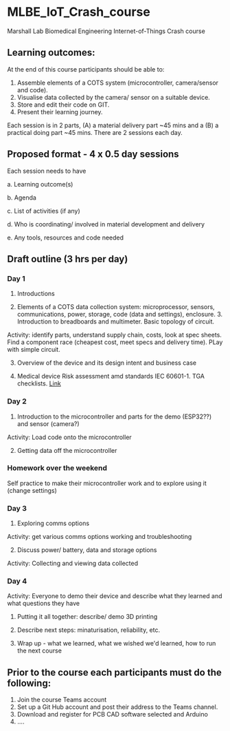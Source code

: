 # MLBE_IoT_Crash_course

Marshall Lab Biomedical Engineering Internet-of-Things Crash course

## Learning outcomes:
At the end of this course participants should be able to:  

1. Assemble elements of a COTS system (microcontroller, camera/sensor and code).
2. Visualise data collected by the camera/ sensor on a suitable device.
3. Store and edit their code on GIT.
4. Present their learning journey. 

Each session is in 2 parts, (A) a material delivery part ~45 mins and a (B) a practical doing part ~45 mins. There are 2 sessions each day.

## Proposed format - 4 x 0.5 day sessions

Each session needs to have  

a. Learning outcome(s)

b. Agenda

c. List of activities (if any)

d. Who is coordinating/ involved in material development and delivery

e. Any tools, resources and code needed

## Draft outline (3 hrs per day)

### Day 1
1. Introductions

2. Elements of a COTS data collection system: microprocessor, sensors, communications, power, storage, code (data and settings), enclosure. 3. Introduction to breadboards and multimeter. Basic topology of circuit.

Activity: identify parts, understand supply chain, costs, look at spec sheets. Find a component race (cheapest cost, meet specs and delivery time). PLay with simple circuit.  

3. Overview of the device and its design intent and business case

4. Medical device Risk assessment amd standards IEC 60601-1. TGA checklists. [Link](http://www.pacificcrn.com/Upload/file/201705/06/20170506193715_57243.pdf)


### Day 2
1. Introduction to the microcontroller and parts for the demo (ESP32??) and sensor (camera?)

Activity: Load code onto the microcontroller

2. Getting data off the microcontroller

### Homework over the weekend
Self practice to make their microcontroller work and to explore using it (change settings)

### Day 3
1. Exploring comms options

Activity: get various comms options working and troubleshooting

2. Discuss power/ battery, data and storage options

Activity: Collecting and viewing data collected

### Day 4
Activity: Everyone to demo their device and describe what they learned and what questions they have

1. Putting it all together: describe/ demo 3D printing

2. Describe next steps: minaturisation, reliability, etc.

3. Wrap up - what we learned, what we wished we'd learned, how to run the next course




## Prior to the course each participants must do the following:

1. Join the course Teams account
2. Set up a Git Hub account and post their address to the Teams channel.
3. Download and register for PCB CAD software selected and Arduino
4. ....



